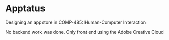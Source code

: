 # Apptatus
Designing an appstore in COMP-485: Human-Computer Interaction

No backend work was done. Only front end using the Adobe Creative Cloud
